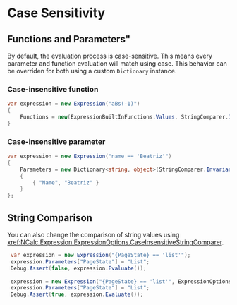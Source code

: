 ﻿# Case Sensitivity

## Functions and Parameters"
By default, the evaluation process is case-sensitive.
This means every parameter and function evaluation will match using case. 
This behavior can be overriden for both using a custom `Dictionary` instance.

### Case-insensitive function
```c#
var expression = new Expression("aBs(-1)")
{
    Functions = new(ExpressionBuiltInFunctions.Values, StringComparer.InvariantCultureIgnoreCase)
}
```
### Case-insensitive parameter

```c#
var expression = new Expression("name == 'Beatriz'")
{
    Parameters = new Dictionary<string, object>(StringComparer.InvariantCultureIgnoreCase)
    {
        { "Name", "Beatriz" }
    }
};
```


## String Comparison
You can also change the comparison of string values using <xref:NCalc.Expression.ExpressionOptions.CaseInsensitiveStringComparer>.

```c#
 var expression = new Expression("{PageState} == 'list'");
 expression.Parameters["PageState"] = "List";
 Debug.Assert(false, expression.Evaluate());
 
 expression = new Expression("{PageState} == 'list'", ExpressionOptions.CaseInsensitiveStringComparer);
 expression.Parameters["PageState"] = "List";
 Debug.Assert(true, expression.Evaluate());
```